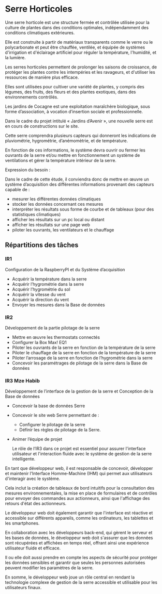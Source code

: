 # Serre Horticoles

Une serre horticole est une structure fermée et contrôlée utilisée pour la culture de plantes dans des conditions optimales, indépendamment des conditions climatiques extérieures. 

Elle est construite à partir de matériaux transparents comme le verre ou le polycarbonate et peut être chauffée, ventilée, et équipée de systèmes d'irrigation et d'éclairage artificiel pour réguler la température, l'humidité, et la lumière. 

Les serres horticoles permettent de prolonger les saisons de croissance, de protéger les plantes contre les intempéries et les ravageurs, et d'utiliser les ressources de manière plus efficace. 

Elles sont utilisées pour cultiver une variété de plantes, y compris des légumes, des fruits, des fleurs et des plantes exotiques, dans des environnements contrôlés.

Les jardins de Cocagne est une exploitation maraîchère biologique, sous forme d’association, à vocation d’insertion sociale et professionnelle.

Dans le cadre du projet intitulé « Jardins d’Avenir », une nouvelle serre est en cours de constructions sur le site.
 
Cette serre comprendra plusieurs capteurs qui donneront les indications de pluviométrie, hygrométrie, d’anémomètrie, et de température.

En fonction de ces informations, le système devra ouvrir ou fermer les ouvrants de la serre et/ou mettre en fonctionnement un système de ventilations et gérer la température intérieur de la serre. 

Expression du besoin :

Dans le cadre de cette étude, il conviendra donc de mettre en œuvre un système d’acquisition des différentes informations provenant des capteurs capable de :

- mesurer les différentes données climatiques
- stocker les données concernant ces mesures
- interpréter les résultats sous forme de courbe et de tableaux (pour des statistiques climatiques)
- afficher les résultats sur un pc local ou distant
- afficher les résultats sur une page web
- piloter les ouvrants, les ventilateurs et le chauffage

## Répartitions des tâches

### IR1

Configuration de la RaspberryPI et du Système d’acquisition

- Acquérir la température dans la serre
- Acquérir l’hygrométrie dans la serre
- Acquérir l’hygrométrie du sol
- Acquérir la vitesse du vent
- Acquérir  la direction du vent
- Envoyer les mesures dans la Base de données

### IR2

Développement de la partie pilotage de la serre

- Mettre en œuvre les thermostats connectés
- Configurer la Box Max! EQ1
- Piloter les ouvrants de la serre en fonction de la température de la serre
- Piloter le chauffage de la serre en fonction de la température de la serre
- Piloter l’arrosage de la serre en fonction de l’hygrométrie dans la serre
- Concevoir les paramétrages de pilotage de la serre dans la Base de données

### IR3 Mze Habib

Développement de l’interface de la gestion de la serre et Conception de la Base de données

- Concevoir la base de données Serre
- Concevoir le site web Serre permettant de :
  - Configurer le pilotage de la serre
  - Définir les règles de pilotage de la Serre.
- Animer l’équipe de projet

    Le rôle de l’IR3 dans ce projet est essentiel pour assurer l'interface utilisateur et l'interaction fluide avec le système de gestion de la serre intelligente. 

En tant que développeur web, il est responsable de concevoir, développer et maintenir l'Interface Homme-Machine (IHM) qui permet aux utilisateurs d'interagir avec le système. 

Cela inclut la création de tableaux de bord intuitifs pour la consultation des mesures environnementales, la mise en place de formulaires et de contrôles pour envoyer des commandes aux actionneurs, ainsi que l'affichage des retours d'état des actionneurs. 

Le développeur web doit également garantir que l'interface est réactive et accessible sur différents appareils, comme les ordinateurs, les tablettes et les smartphones. 

En collaboration avec les développeurs back-end, qui gèrent le serveur et les bases de données, le développeur web doit s'assurer que les données sont récupérées et affichées en temps réel, offrant ainsi une expérience utilisateur fluide et efficace. 

Il ou elle doit aussi prendre en compte les aspects de sécurité pour protéger les données sensibles et garantir que seules les personnes autorisées peuvent modifier les paramètres de la serre. 

En somme, le développeur web joue un rôle central en rendant la technologie complexe de gestion de la serre accessible et utilisable pour les utilisateurs finaux.
